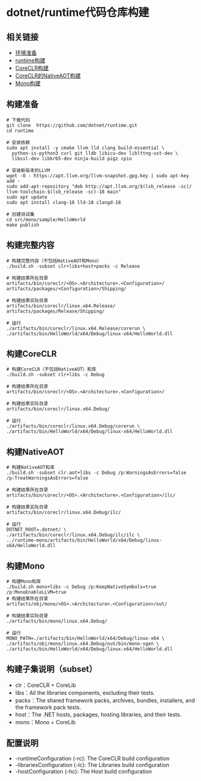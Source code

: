 # dotnet/runtime代码仓库构建

## 相关链接

- [环境准备](https://github.com/dotnet/runtime/blob/main/docs/workflow/requirements/linux-requirements.md)
- [runtime构建](https://github.com/dotnet/runtime/blob/main/docs/workflow/README.md)
- [CoreCLR构建](https://github.com/dotnet/runtime/blob/main/docs/workflow/building/coreclr/README.md)
- [CoreCLR的NativeAOT构建](https://github.com/dotnet/runtime/blob/main/docs/workflow/building/coreclr/nativeaot.md)
- [Mono构建](https://github.com/dotnet/runtime/tree/main/docs/workflow/building/mono)

## 构建准备

```shell
# 下载代码
git clone  https://github.com/dotnet/runtime.git
cd runtime

# 安装依赖
sudo apt install -y cmake llvm lld clang build-essential \
  python-is-python3 curl git lldb libicu-dev liblttng-ust-dev \
  libssl-dev libkrb5-dev ninja-build pigz cpio

# 安装新版本的LLVM
wget -O - https://apt.llvm.org/llvm-snapshot.gpg.key | sudo apt-key add -
sudo add-apt-repository "deb http://apt.llvm.org/$(lsb_release -sc)/ llvm-toolchain-$(lsb_release -sc)-18 main"
sudo apt update
sudo apt install clang-18 lld-18 clangd-18

# 创建测试集
cd src/mono/sample/HelloWorld
make publish
```

## 构建完整内容

```shell
# 构建完整内容（不包括NativeAOT和Mono）
./build.sh -subset clr+libs+host+packs -c Release

# 构建结果所在目录
artifacts/bin/coreclr/<OS>.<Architecture>.<Configuration>/
artifacts/packages/<Configuration>/Shipping/

# 构建结果实际目录
artifacts/bin/coreclr/linux.x64.Release/
artifacts/packages/Release/Shipping/

# 运行
./artifacts/bin/coreclr/linux.x64.Release/corerun \
./artifacts/bin/HelloWorld/x64/Debug/linux-x64/HelloWorld.dll
```

## 构建CoreCLR

```shell
# 构建CoreCLR（不包括NativeAOT）和库
./build.sh -subset clr+libs -c Debug

# 构建结果所在目录
artifacts/bin/coreclr/<OS>.<Architecture>.<Configuration>/

# 构建结果实际目录
artifacts/bin/coreclr/linux.x64.Debug/

# 运行
./artifacts/bin/coreclr/linux.x64.Debug/corerun \
./artifacts/bin/HelloWorld/x64/Debug/linux-x64/HelloWorld.dll
```

## 构建NativeAOT

```shell
# 构建NativeAOT和库
./build.sh -subset clr.aot+libs -c Debug /p:WarningsAsErrors=false /p:TreatWarningsAsErrors=false

# 构建结果所在目录
artifacts/bin/coreclr/<OS>.<Architecture>.<Configuration>/ilc/

# 构建结果实际目录
artifacts/bin/coreclr/linux.x64.Debug/ilc/

# 运行
DOTNET_ROOT=.dotnet/ \
./artifacts/bin/coreclr/linux.x64.Debug/ilc/ilc \
../runtime-mono/artifacts/bin/HelloWorld/x64/Debug/linux-x64/HelloWorld.dll
```

## 构建Mono

```shell
# 构建Mono和库
./build.sh mono+libs -c Debug /p:KeepNativeSymbols=true /p:MonoEnableLLVM=true
# 构建结果所在目录
artifacts/obj/mono/<OS>.<Architecture>.<Configuration>/out/

# 构建结果实际目录
./artifacts/bin/mono/linux.x64.Debug/

# 运行
MONO_PATH=./artifacts/bin/HelloWorld/x64/Debug/linux-x64 \
./artifacts/obj/mono/linux.x64.Debug/out/bin/mono-sgen \
./artifacts/bin/HelloWorld/x64/Debug/linux-x64/HelloWorld.dll
```

## 构建子集说明（subset）

- clr：CoreCLR + CoreLib
- libs：All the libraries components, excluding their tests.
- packs：The shared framework packs, archives, bundles, installers, and the framework pack tests.
- host：The .NET hosts, packages, hosting libraries, and their tests.
- mono：Mono + CoreLib

## 配置说明

- -runtimeConfiguration (-rc): The CoreCLR build configuration
- -librariesConfiguration (-lc): The Libraries build configuration
- -hostConfiguration (-hc): The Host build configuration
